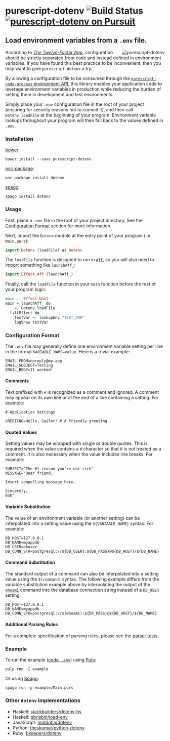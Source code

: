 # purescript-dotenv ![Build Status](https://img.shields.io/travis/nsaunders/purescript-dotenv.svg) [![purescript-dotenv on Pursuit](https://pursuit.purescript.org/packages/purescript-dotenv/badge)](https://pursuit.purescript.org/packages/purescript-dotenv)
## Load environment variables from a ```.env``` file.

<img src="https://raw.githubusercontent.com/nsaunders/purescript-dotenv/master/img/readme.png" alt="purescript-dotenv" align="right" />

According to [_The Twelve-Factor App_](https://12factor.net/config), configuration should be strictly separated from code and instead defined in environment variables. If you have found this best practice to be inconvenient, then you may want to give ```purescript-dotenv``` a try.

By allowing a configuration file to be consumed through the [`purescript-node-process` environment API](https://pursuit.purescript.org/packages/purescript-node-process/7.0.0/docs/Node.Process#v:getEnv), this library enables your application code to leverage environment variables in production while reducing the burden of setting them in development and test environments.

Simply place your `.env` configuration file in the root of your project (ensuring for security reasons not to commit it), and then call `Dotenv.loadFile` at the beginning of your program. Environment variable lookups throughout your program will then fall back to the values defined in `.env`.

### Installation

[bower](https://github.com/bower/bower):
```
bower install --save purescript-dotenv
```

[psc-package](https://github.com/purescript/psc-package):
```
psc-package install dotenv
```

[spago](https://github.com/spacchetti/spago):
```
spago install dotenv
```

### Usage

First, place a `.env` file in the root of your project directory. See the [Configuration Format](#configuration-format) section for more information.

Next, import the `Dotenv` module at the entry point of your program (i.e. `Main.purs`):

```haskell
import Dotenv (loadFile) as Dotenv
```

The `loadFile` function is designed to run in [`Aff`](http://github.com/slamdata/purescript-aff), so you will also need to import something like `launchAff_`:

```haskell
import Effect.Aff (launchAff_)
```

Finally, call the `loadFile` function in your `main` function before the rest of your program logic:

```haskell
main :: Effect Unit
main = launchAff_ do
  _ <- Dotenv.loadFile
  liftEffect do
    testVar <- lookupEnv "TEST_VAR"
    logShow testVar
```

### Configuration Format

The `.env` file may generally define one environment variable setting per line in the format `VARIABLE_NAME=value`. Here is a trivial example:

```
EMAIL_FROM=noreply@my.app
EMAIL_SUBJECT=Testing
EMAIL_BODY=It worked!
```

#### Comments

Text prefixed with `#` is recognized as a comment and ignored. A comment may appear on its own line or at the end of a line containing a setting. For example:

```
# Application Settings

GREETING=Hello, Sailor! # A friendly greeting
```

#### Quoted Values

Setting values may be wrapped with single or double quotes. This is required when the value contains a `#` character so that it is not treated as a comment. It is also necessary when the value includes line breaks. For example:

```
SUBJECT="The #1 reason you're not rich"
MESSAGE="Dear friend,

Insert compelling message here.

Sincerely,
Bob"
```

#### Variable Substitution

The value of an environment variable (or another setting) can be interpolated into a setting value using the `${VARIABLE_NAME}` syntax. For example:

```
DB_HOST=127.0.0.1
DB_NAME=myappdb
DB_USER=dbuser
DB_CONN_STR=postgresql://${DB_USER}:${DB_PASS}@${DB_HOST}/${DB_NAME}
```

#### Command Substitution

The standard output of a command can also be interpolated into a setting value using the `$(command)` syntax. The following example differs from the variable substitution example above by interpolating the output of the [`whoami`](http://man7.org/linux/man-pages/man1/whoami.1.html) command into the database connection string instead of a `DB_USER` setting:

```
DB_HOST=127.0.0.1
DB_NAME=myappdb
DB_CONN_STR=postgresql://$(whoami):${DB_PASS}@${DB_HOST}/${DB_NAME}
```

#### Additional Parsing Rules

For a complete specification of parsing rules, please see the [parser tests](test/Parse.purs).

### Example
To run the example ([code](example/Main.purs), [`.env`](.env)) using [Pulp](https://github.com/purescript-contrib/pulp):
```
pulp run -I example
```
Or using [Spago](https://github.com/spacchetti/spago):
```
spago run -p example/Main.purs
```

### Other ```dotenv``` implementations
* Haskell: [stackbuilders/dotenv-hs](https://github.com/stackbuilders/dotenv-hs)
* Haskell: [pbrisbin/load-env](https://github.com/pbrisbin/load-env)
* JavaScript: [motdotla/dotenv](http://github.com/motdotla/dotenv)
* Python: [theskumar/python-dotenv](https://github.com/theskumar/python-dotenv)
* Ruby: [bkeepers/dotenv](https://github.com/bkeepers/dotenv)
